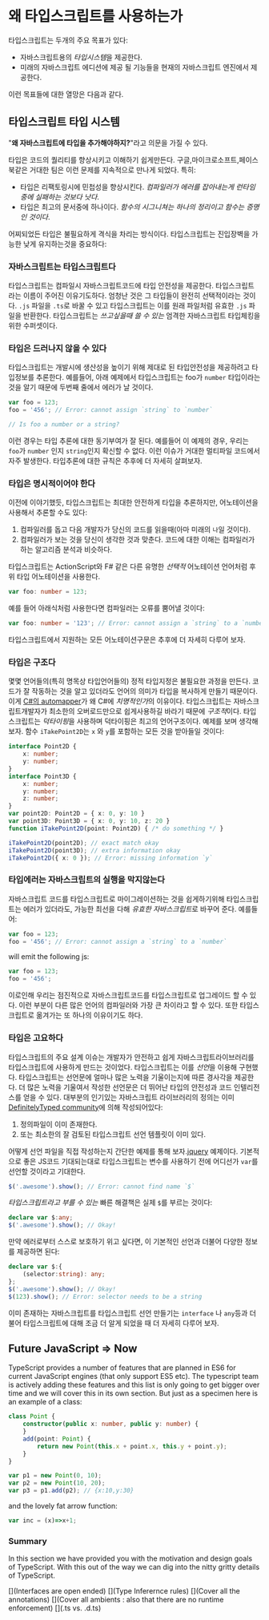 # 왜 타입스크립트를 사용하는가
타입스크립트는 두개의 주요 목표가 있다:
* 자바스크립트용의 *타입시스템*을 제공한다.
* 미래의 자바스크립트 에디션에 제공 될 기능들을 현재의 자바스크립트 엔진에서 제공한다.

이런 목표들에 대한 열망은 다음과 같다.

## 타입스크립트 타입 시스템

"**왜 자바스크립트에 타입을 추가해야하지?**"라고 의문을 가질 수 있다.

타입은 코드의 퀄리티를 향상시키고 이해하기 쉽게만든다. 구글,마이크로소프트,페이스북같은 거대한 팀은 이런 문제를 지속적으로 만나게 되었다. 특히:

* 타입은 리팩토링시에 민첩성을 향상시킨다. *컴파일러가 에러를 잡아내는게 런타임중에 실패하는 것보다 낫다*.
* 타입은 최고의 문서중에 하나이다. *함수의 시그니쳐는 하나의 정리이고 함수는 증명인 것이다*.

어찌되었든 타입은 불필요하게 격식을 차리는 방식이다. 타입스크립트는 진입장벽을 가능한 낮게 유지하는것을 중요하다:

### 자바스크립트는 타입스크립트다
타입스크립트는 컴파일시 자바스크립트코드에 타입 안전성을 제공한다. 타입스크립트라는 이름이 주어진 이유기도하다. 엄청난 것은 그 타입들이 완전히 선택적이라는 것이다. `.js` 파일을 `.ts`로 바꿀 수 있고 타입스크립트는 이를 원래 파일처럼 유효한 `.js` 파일을 반환한다. 타입스크립트는 *쓰고싶을때 쓸 수 있는* 엄격한 자바스크립트 타입체킹을 위한 수퍼셋이다.

### 타입은 드러나지 않을 수 있다
타입스크립트는 개발시에 생산성을 높이기 위해 제대로 된 타입안전성을 제공하려고 타입정보를 추론한다. 예를들어, 아래 예제에서 타입스크립트는 foo가 `number` 타입이라는 것을 알기 때문에 두번째 줄에서 에러가 날 것이다. 

```ts
var foo = 123;
foo = '456'; // Error: cannot assign `string` to `number`

// Is foo a number or a string?
```
이런 경우는 타입 추론에 대한 동기부여가 잘 된다. 예를들어 이 예제의 경우, 우리는 `foo`가 `number` 인지 `string`인지 확신할 수 없다. 이런 이슈가 거대한 멀티파일 코드에서 자주 발생한다. 타입추론에 대한 규칙은 추후에 더 자세히 살펴보자.

### 타입은 명시적이어야 한다
이전에 이야기했듯, 타입스크립트는 최대한 안전하게 타입을 추론하지만, 어노테이션을 사용해서 추론할 수도 있다:
1. 컴파일러를 돕고 다음 개발자가 당신의 코드를 읽을때(아마 미래의 `나`일 것이다).
1. 컴파일러가 보는 것을 당신이 생각한 것과 맞춘다. 코드에 대한 이해는 컴파일러가 하는 알고리즘 분석과 비슷하다.

타입스크립트는 ActionScript와 F# 같은 다른 유명한 *선택적* 어노테이션 언어처럼 후위 타입 어노테이션을 사용한다.

```ts
var foo: number = 123;
```
예를 들어 아래식처럼 사용한다면 컴파일러는 오류를 뿜어낼 것이다:

```ts
var foo: number = '123'; // Error: cannot assign a `string` to a `number`
```

타입스크립트에서 지원하는 모든 어노테이션구문은 추후에 더 자세히 다루어 보자.

### 타입은 구조다
몇몇 언어들의(특히 명목상 타입언어들의) 정적 타입지정은 불필요한 과정을 만든다. 코드가 잘 작동하는 것을 알고 있더라도 언어의 의미가 타입을 복사하게 만들기 때문이다. 이게 [C#의 automapper](http://automapper.org/)가 왜 C#에 *치명적인가*의 이유이다. 타입스크립트는 자바스크립트개발자가 최소한의 오버로드만으로 쉽게사용하길 바라기 때문에 *구조적*이다. 타입스크립트는 *덕타이핑*을 사용하며 덕타이핑은 최고의 언어구조이다. 예제를 보며 생각해보자. 함수 `iTakePoint2D`는 `x` 와 `y`를 포함하는 모든 것을 받아들일 것이다:

```ts
interface Point2D {
    x: number;
    y: number;
}
interface Point3D {
    x: number;
    y: number;
    z: number;
}
var point2D: Point2D = { x: 0, y: 10 }
var point3D: Point3D = { x: 0, y: 10, z: 20 }
function iTakePoint2D(point: Point2D) { /* do something */ }

iTakePoint2D(point2D); // exact match okay
iTakePoint2D(point3D); // extra information okay
iTakePoint2D({ x: 0 }); // Error: missing information `y`
```

### 타입에러는 자바스크립트의 실행을 막지않는다
자바스크립트 코드를 타입스크립트로 마이그레이션하는 것을 쉽게하기위해 타입스크립트는 에러가 있더라도, 가능한 최선을 다해 *유효한 자바스크립트*로 바꾸어 준다. 예를들어:

```ts
var foo = 123;
foo = '456'; // Error: cannot assign a `string` to a `number`
```

will emit the following js:

```ts
var foo = 123;
foo = '456';
```

이로인해 우리는 점진적으로 자바스크립트코드를 타입스크립트로 업그레이드 할 수 있다. 이런 부분이 다른 많은 언어의 컴파일러와 가장 큰 차이라고 할 수 있다. 또한 타입스크립트로 옮겨가는 또 하나의 이유이기도 하다.

### 타입은 고요하다
타입스크립트의 주요 설계 이슈는 개발자가 안전하고 쉽게 자바스크립트라이브러리를 타입스크립트에 사용하게 만드는 것이었다. 타입스크립트는 이를 *선언*을 이용해 구현했다. 타입스크립트는 선언문에 얼마나 많은 노력을 기울이는지에 따른 경사각을 제공한다. 더 많은 노력을 기울여서 작성한 선언문은 더 뛰어난 타입의 안전성과 코드 인텔리전스를 얻을 수 있다. 대부분의 인기있는 자바스크립트 라이브러리의 정의는 이미 [DefinitelyTyped community](https://github.com/borisyankov/DefinitelyTyped)에 의해 작성되어있다:

1. 정의파일이 이미 존재한다.
1. 또는 최소한의 잘 검토된 타입스크립트 선언 템플릿이 이미 있다.

어떻게 선언 파일을 직접 작성하는지 간단한 예제를 통해 보자.[jquery](https://jquery.com/) 예제이다. 기본적으로 좋은 JS코드 기대되는대로 타입스크립트는 변수를 사용하기 전에 어디선가 `var`를 선언할 것이라고 기대한다. 
```ts
$('.awesome').show(); // Error: cannot find name `$`
```
*타입스크립트라고 부를 수 있는* 빠른 해결책은 실제 `$`를 부르는 것이다:
```ts
declare var $:any;
$('.awesome').show(); // Okay!
```
만약 에러로부터 스스로 보호하기 위고 싶다면, 이 기본적인 선언과 더불어 다양한 정보를 제공하면 된다:
```ts
declare var $:{
    (selector:string): any;
};
$('.awesome').show(); // Okay!
$(123).show(); // Error: selector needs to be a string
```

이미 존재하는 자바스크립트를 타입스크립트 선언 만들기는 `interface` 나 `any`등과 더불어 타입스크립트에 대해 조금 더 알게 되었을 때 더 자세히 다루어 보자.

## Future JavaScript => Now
TypeScript provides a number of features that are planned in ES6 for current JavaScript engines (that only support ES5 etc). The typescript team is actively adding these features and this list is only going to get bigger over time and we will cover this in its own section. But just as a specimen here is an example of a class:

```ts
class Point {
    constructor(public x: number, public y: number) {
    }
    add(point: Point) {
        return new Point(this.x + point.x, this.y + point.y);
    }
}

var p1 = new Point(0, 10);
var p2 = new Point(10, 20);
var p3 = p1.add(p2); // {x:10,y:30}
```

and the lovely fat arrow function:

```ts
var inc = (x)=>x+1;
```

### Summary
In this section we have provided you with the motivation and design goals of TypeScript. With this out of the way we can dig into the nitty gritty details of TypeScript.

[](Interfaces are open ended)
[](Type Inferernce rules)
[](Cover all the annotations)
[](Cover all ambients : also that there are no runtime enforcement)
[](.ts vs. .d.ts)
